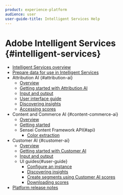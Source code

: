 ```yaml
---
product: experience-platform
audience: user
user-guide-title: Intelligent Services Help
---
```


# Adobe Intelligent Services {#intelligent-services}

* [Intelligent Services overview](home.md)
* [Prepare data for use in Intelligent Services](data-preparation.md)
* Attribution AI {#attribution-ai}
  * [Overview](attribution-ai/overview.md)
  * [Getting started with Attribution AI](attribution-ai/getting-started.md)
  * [Input and output](attribution-ai/input-output.md)
  * [User interface guide](attribution-ai/user-guide.md)
  * [Discovering insights](attribution-ai/discover-insights.md)
  * [Accessing scores](attribution-ai/download-scores.md)
* Content and Commerce AI {#content-commerce-ai}
  * [Overview](content-commerce-ai/overview.md)
  * [Getting started](content-commerce-ai/getting-started.md)
  * Sensei Content Framework API{#api}
    * [Color extraction](content-commerce-ai/api/color-extraction.md)
* Customer AI {#customer-ai}
  * [Overview](customer-ai/overview.md)
  * [Getting started with Customer AI](customer-ai/getting-started.md)
  * [Input and output](customer-ai/input-output.md)
  * UI guides{#user-guide}
    * [Configure an instance](customer-ai/user-guide/configure.md)
    * [Discovering insights](customer-ai/user-guide/discover-insights.md)
    * [Create segments using Customer AI scores](customer-ai/user-guide/create-segment.md)
    * [Downloading scores](customer-ai/user-guide/download-scores.md)
* [Platform release notes](https://www.adobe.com/go/platform-release-notes-en)

